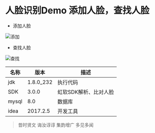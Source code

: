 # 人脸识别Demo 添加人脸，查找人脸 #
- 添加人脸

![添加](https://img-blog.csdnimg.cn/20200407181351989.png?x-oss-process=image/watermark,type_ZmFuZ3poZW5naGVpdGk,shadow_10,text_aHR0cHM6Ly9ibG9nLmNzZG4ubmV0L3pmc196cw==,size_16,color_FFFFFF,t_70)

- 查找人脸

![查找](https://img-blog.csdnimg.cn/20200407181544728.png?x-oss-process=image/watermark,type_ZmFuZ3poZW5naGVpdGk,shadow_10,text_aHR0cHM6Ly9ibG9nLmNzZG4ubmV0L3pmc196cw==,size_16,color_FFFFFF,t_70)


| 名称 | 版本 | 描述 |
| ------ | ------ | ------ |
| jdk | 1.8.0_232 | 执行代码|
| SDK | 3.0.0 | 虹软SDK解析、比对人脸 |
| mysql | 8.0 | 数据库 |
| idea | 2017.2.5 | 开发工具 |

> 昔时贤文 诲汝谆谆
> 集韵增广 多见多闻